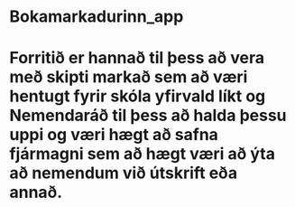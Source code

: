 # Bokamarkadurinn_app
# Forritið er hannað til þess að vera með skipti markað sem að væri hentugt fyrir skóla yfirvald líkt og Nemendaráð til þess að halda þessu uppi og væri hægt að safna fjármagni sem að hægt væri að ýta að nemendum við útskrift eða annað. 
